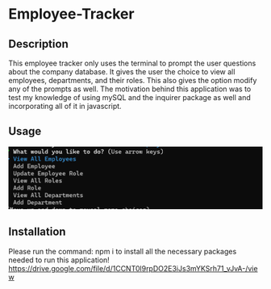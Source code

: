 # Employee-Tracker

## Description
This employee tracker only uses the terminal to prompt the user questions about the company database. It gives the user the choice to view all employees, departments, and their roles. This also gives the option modify any of the prompts as well. The motivation behind this application was to test my knowledge of using mySQL and the inquirer package as well and incorporating all of it in javascript.

## Usage
![Alt text](image.png)

## Installation
Please run the command: npm i to install all the necessary packages needed to run this application!
https://drive.google.com/file/d/1CCNT0l9rpDO2E3iJs3mYKSrh71_vJvA-/view 